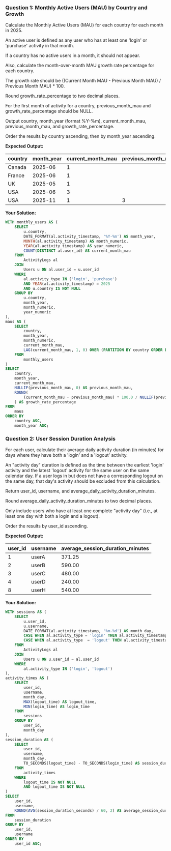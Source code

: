 ### Question 1: Monthly Active Users (MAU) by Country and Growth

Calculate the Monthly Active Users (MAU) for each country for each month in 2025.

An active user is defined as any user who has at least one 'login' or 'purchase' activity in that month.

If a country has no active users in a month, it should not appear.

Also, calculate the month-over-month MAU growth rate percentage for each country.

The growth rate should be ((Current Month MAU - Previous Month MAU) / Previous Month MAU) * 100.

Round growth_rate_percentage to two decimal places.

For the first month of activity for a country, previous_month_mau and growth_rate_percentage should be NULL.

Output country, month_year (format %Y-%m), current_month_mau, previous_month_mau, and growth_rate_percentage.

Order the results by country ascending, then by month_year ascending.

**Expected Output:**

| country | month_year | current_month_mau | previous_month_mau | growth_rate_percentage |
| ------- | ---------- | ----------------- | ------------------ | ---------------------- |
| Canada  | 2025-06    | 1                 |                    |                        |
| France  | 2025-06    | 1                 |                    |                        |
| UK      | 2025-05    | 1                 |                    |                        |
| USA     | 2025-06    | 3                 |                    |                        |
| USA     | 2025-11    | 1                 | 3                  | -66.67                 |

**Your Solution:**

```sql
WITH monthly_users AS (
    SELECT
        u.country,
        DATE_FORMAT(al.activity_timestamp, '%Y-%m') AS month_year,
        MONTH(al.activity_timestamp) AS month_numeric,
        YEAR(al.activity_timestamp) AS year_numeric,
        COUNT(DISTINCT al.user_id) AS current_month_mau
    FROM
        ActivityLogs al
    JOIN
        Users u ON al.user_id = u.user_id
    WHERE
        al.activity_type IN ('login', 'purchase')
        AND YEAR(al.activity_timestamp) = 2025
        AND u.country IS NOT NULL
    GROUP BY
        u.country,
        month_year,
        month_numeric,
        year_numeric
),
maus AS (
    SELECT
        country,
        month_year,
        month_numeric,
        current_month_mau,
        LAG(current_month_mau, 1, 0) OVER (PARTITION BY country ORDER BY year_numeric, month_numeric) AS previous_month_mau
    FROM
        monthly_users
)
SELECT
    country,
    month_year,
    current_month_mau,
    NULLIF(previous_month_mau, 0) AS previous_month_mau,
    ROUND(
        (current_month_mau - previous_month_mau) * 100.0 / NULLIF(previous_month_mau, 0), 2
    ) AS growth_rate_percentage
FROM
    maus
ORDER BY
    country ASC,
    month_year ASC;

```

### Question 2: User Session Duration Analysis

For each user, calculate their average daily activity duration (in minutes) for days where they have both a 'login' and a 'logout' activity.

An "activity day" duration is defined as the time between the earliest 'login' activity and the latest 'logout' activity for the same user on the same calendar day. If a user logs in but does not have a corresponding logout on the same day, that day's activity should be excluded from this calculation.

Return user_id, username, and average_daily_activity_duration_minutes.

Round average_daily_activity_duration_minutes to two decimal places.

Only include users who have at least one complete "activity day" (i.e., at least one day with both a login and a logout).

Order the results by user_id ascending.


**Expected Output:**

| user_id | username | average_session_duration_minutes |
| ------- | -------- | -------------------------------- |
| 1       | userA    | 371.25                           |
| 2       | userB    | 590.00                           |
| 3       | userC    | 480.00                           |
| 4       | userD    | 240.00                           |
| 8       | userH    | 540.00                           |

**Your Solution:**

```sql
WITH sessions AS (
	SELECT
		u.user_id,
        u.username,
		DATE_FORMAT(al.activity_timestamp, '%m-%d') AS month_day,
		CASE WHEN al.activity_type = 'login' THEN al.activity_timestamp ELSE NULL END AS login_time,
		CASE WHEN al.activity_type  = 'logout' THEN al.activity_timestamp ELSE NULL END AS logout_time
	FROM
		ActivityLogs al
	JOIN
		Users u ON u.user_id = al.user_id
	WHERE
		al.activity_type IN ('login', 'logout')
),
activity_times AS (
	SELECT
		user_id,
        username,
		month_day,
		MAX(logout_time) AS logout_time,
		MIN(login_time) AS login_time
	FROM
		sessions
	GROUP BY
		user_id,
		month_day
),
session_duration AS (
	SELECT
		user_id,
        username,
		month_day,
		TO_SECONDS(logout_time) - TO_SECONDS(login_time) AS session_duration_seconds
	FROM
		activity_times
	WHERE
		logout_time IS NOT NULL
		AND logout_time IS NOT NULL
)
SELECT
	user_id,
	username,
	ROUND(AVG(session_duration_seconds) / 60, 2) AS average_session_duration_minutes
FROM
	session_duration
GROUP BY
	user_id,
	username
ORDER BY
	user_id ASC;
```
